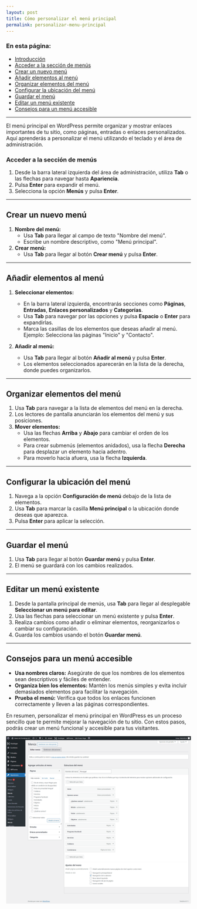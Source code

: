 ```yaml
---
layout: post
title: Cómo personalizar el menú principal
permalink: personalizar-menu-principal
---
```


### En esta página:

- [Introducción](#introducción)
- [Acceder a la sección de menús](#acceder-a-la-sección-de-menús)
- [Crear un nuevo menú](#crear-un-nuevo-menú)
- [Añadir elementos al menú](#añadir-elementos-al-menú)
- [Organizar elementos del menú](#organizar-elementos-del-menú)
- [Configurar la ubicación del menú](#configurar-la-ubicación-del-menú)
- [Guardar el menú](#guardar-el-menú)
- [Editar un menú existente](#editar-un-menú-existente)
- [Consejos para un menú accesible](#consejos-para-un-menú-accesible)

---

El menú principal en WordPress permite organizar y mostrar enlaces importantes de tu sitio, como páginas, entradas o enlaces personalizados. Aquí aprenderás a personalizar el menú utilizando el teclado y el área de administración.

### Acceder a la sección de menús

1. Desde la barra lateral izquierda del área de administración, utiliza **Tab** o las flechas para navegar hasta **Apariencia**.  
2. Pulsa **Enter** para expandir el menú.  
3. Selecciona la opción **Menús** y pulsa **Enter**.

---

## Crear un nuevo menú

1. **Nombre del menú:**  
   - Usa **Tab** para llegar al campo de texto "Nombre del menú".  
   - Escribe un nombre descriptivo, como "Menú principal".  
2. **Crear menú:**  
   - Usa **Tab** para llegar al botón **Crear menú** y pulsa **Enter**.  

---

## Añadir elementos al menú

1. **Seleccionar elementos:**  
   - En la barra lateral izquierda, encontrarás secciones como **Páginas**, **Entradas**, **Enlaces personalizados** y **Categorías**.  
   - Usa **Tab** para navegar por las opciones y pulsa **Espacio** o **Enter** para expandirlas.  
   - Marca las casillas de los elementos que deseas añadir al menú.  
     Ejemplo: Selecciona las páginas "Inicio" y "Contacto".  

2. **Añadir al menú:**  
   - Usa **Tab** para llegar al botón **Añadir al menú** y pulsa **Enter**.  
   - Los elementos seleccionados aparecerán en la lista de la derecha, donde puedes organizarlos.

---

## Organizar elementos del menú

1. Usa **Tab** para navegar a la lista de elementos del menú en la derecha.  
2. Los lectores de pantalla anunciarán los elementos del menú y sus posiciones.  
3. **Mover elementos:**  
   - Usa las flechas **Arriba** y **Abajo** para cambiar el orden de los elementos.  
   - Para crear submenús (elementos anidados), usa la flecha **Derecha** para desplazar un elemento hacia adentro.  
   - Para moverlo hacia afuera, usa la flecha **Izquierda**.

---

## Configurar la ubicación del menú

1. Navega a la opción **Configuración de menú** debajo de la lista de elementos.  
2. Usa **Tab** para marcar la casilla **Menú principal** o la ubicación donde deseas que aparezca.  
3. Pulsa **Enter** para aplicar la selección.

---

## Guardar el menú

1. Usa **Tab** para llegar al botón **Guardar menú** y pulsa **Enter**.  
2. El menú se guardará con los cambios realizados.

---

## Editar un menú existente

1. Desde la pantalla principal de menús, usa **Tab** para llegar al desplegable **Seleccionar un menú para editar**.  
2. Usa las flechas para seleccionar un menú existente y pulsa **Enter**.  
3. Realiza cambios como añadir o eliminar elementos, reorganizarlos o cambiar su configuración.  
4. Guarda los cambios usando el botón **Guardar menú**.

---

## Consejos para un menú accesible

- **Usa nombres claros:** Asegúrate de que los nombres de los elementos sean descriptivos y fáciles de entender.  
- **Organiza bien los elementos:** Mantén los menús simples y evita incluir demasiados elementos para facilitar la navegación.  
- **Prueba el menú:** Verifica que todos los enlaces funcionen correctamente y lleven a las páginas correspondientes.

En resumen, personalizar el menú principal en WordPress es un proceso sencillo que te permite mejorar la navegación de tu sitio. Con estos pasos, podrás crear un menú funcional y accesible para tus visitantes.

![Captura de pantalla del área de administración de WordPress donde se muestra el apartado para administrar el menú principal del sitio.](images/personalizar-menu-principal.png)